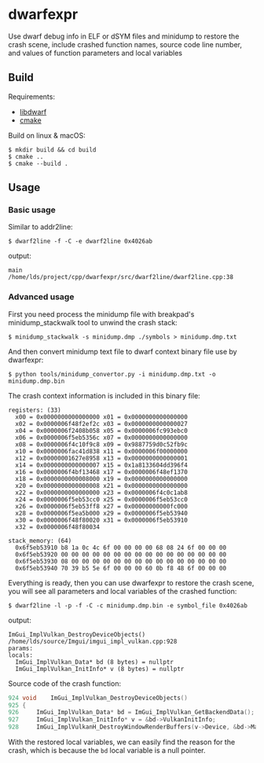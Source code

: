 # dwarfexpr

Use dwarf debug info in ELF or dSYM files and minidump to restore the crash scene, include crashed function names, source code line number, and values of function parameters and local variables

## Build

Requirements:
* [libdwarf](https://github.com/davea42/libdwarf-code)
* [cmake](https://cmake.org/)

Build on linux & macOS:
```
$ mkdir build && cd build
$ cmake ..
$ cmake --build .
```

## Usage

### Basic usage

Similar to addr2line:

```
$ dwarf2line -f -C -e dwarf2line 0x4026ab
```
output:
```
main
/home/lds/project/cpp/dwarfexpr/src/dwarf2line/dwarf2line.cpp:38
```

### Advanced usage

First you need process the minidump file with breakpad's minidump_stackwalk tool to unwind the crash stack:

```
$ minidump_stackwalk -s minidump.dmp ./symbols > minidump.dmp.txt
```

And then convert minidump text file to dwarf context binary file use by dwarfexpr:

```
$ python tools/minidump_convertor.py -i minidump.dmp.txt -o minidump.dmp.bin
```

The crash context information is included in this binary file:
```
registers: (33)
  x00 = 0x0000000000000000 x01 = 0x0000000000000000 
  x02 = 0x0000006f48f2ef2c x03 = 0x0000000000000027 
  x04 = 0x0000006f2408b058 x05 = 0x0000006fc993ebc0 
  x06 = 0x0000006f5eb5356c x07 = 0x0000000000000000 
  x08 = 0x0000006f4c10f9c8 x09 = 0x9887759d0c52fb9c 
  x10 = 0x0000006fac41d838 x11 = 0x0000006f00000000 
  x12 = 0x00000001627e8958 x13 = 0x0000000000000001 
  x14 = 0x0000000000000007 x15 = 0x1a8133604dd396f4 
  x16 = 0x0000006f4bf13468 x17 = 0x0000006f48ef1370 
  x18 = 0x0000000000008000 x19 = 0x0000000000000000 
  x20 = 0x0000000000000008 x21 = 0x0000000000000000 
  x22 = 0x0000000000000000 x23 = 0x0000006f4c0c1ab8 
  x24 = 0x0000006f5eb53cc0 x25 = 0x0000006f5eb53cc0 
  x26 = 0x0000006f5eb53ff8 x27 = 0x00000000000fc000 
  x28 = 0x0000006f5ea5b000 x29 = 0x0000006f5eb53940 
  x30 = 0x0000006f48f80020 x31 = 0x0000006f5eb53910 
  x32 = 0x0000006f48f80034 

stack_memory: (64) 
  0x6f5eb53910 b8 1a 0c 4c 6f 00 00 00 00 68 08 24 6f 00 00 00 
  0x6f5eb53920 00 00 00 00 00 00 00 00 00 00 00 00 00 00 00 00 
  0x6f5eb53930 08 00 00 00 00 00 00 00 00 00 00 00 00 00 00 00 
  0x6f5eb53940 70 39 b5 5e 6f 00 00 00 60 0b f8 48 6f 00 00 00 
```

Everything is ready, then you can use dwarfexpr to restore the crash scene, you will see all parameters and local variables of the crashed function:

```
$ dwarf2line -l -p -f -C -c minidump.dmp.bin -e symbol_file 0x4026ab
```

output:
```
ImGui_ImplVulkan_DestroyDeviceObjects()
/home/lds/source/Imgui/imgui_impl_vulkan.cpp:928
params:
locals:
  ImGui_ImplVulkan_Data* bd (8 bytes) = nullptr
  ImGui_ImplVulkan_InitInfo* v (8 bytes) = nullptr
```

Source code of the crash function:
```c++
924 void    ImGui_ImplVulkan_DestroyDeviceObjects()
925 {
926     ImGui_ImplVulkan_Data* bd = ImGui_ImplVulkan_GetBackendData();
927     ImGui_ImplVulkan_InitInfo* v = &bd->VulkanInitInfo;
928     ImGui_ImplVulkanH_DestroyWindowRenderBuffers(v->Device, &bd->MainWindowRenderBuffers, v->Allocator);
```

With the restored local variables, we can easily find the reason for the crash, which is because the `bd` local variable is a null pointer.